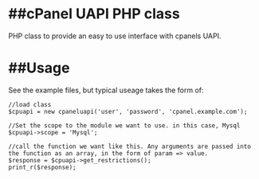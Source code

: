 ##cPanel UAPI PHP class
=====================

PHP class to provide an easy to use interface with cpanels UAPI.

##Usage
=======

See the example files, but typical useage takes the form of:

```
//load class
$cpuapi = new cpaneluapi('user', 'password', 'cpanel.example.com');

//Set the scope to the module we want to use. in this case, Mysql
$cpuapi->scope = 'Mysql';

//call the function we want like this. Any arguments are passed into the function as an array, in the form of param => value.
$response = $cpuapi->get_restrictions(); 
print_r($response);
```